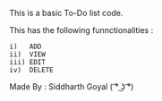 This is a basic To-Do list code.

This has the following funnctionalities :

    i)   ADD
    ii)  VIEW
    iii) EDIT
    iv)  DELETE

Made By : Siddharth Goyal
             ( ͡° ͜ʖ ͡°)